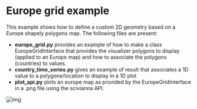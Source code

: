 #   Europe grid example

This example shows how to define a custom 2D geometry based on a Europe shapely polygons map. The following files are present:

-   **europe_grid.py** provides an example of how to make a class EuropeGridInterface that provides the visualizer polygons to display (applied to an Europe map) and how to associate the polygons (countries) to values.
-   **country_time_series.py** gives an example of result that associates a 1D value to a polygone/location to display in a 1D plot
-   **plot_api.py** plots an europe map as provided by the EuropeGridInterface in a .png file using the scivianna API.

![img](europe_grid_app.png)
